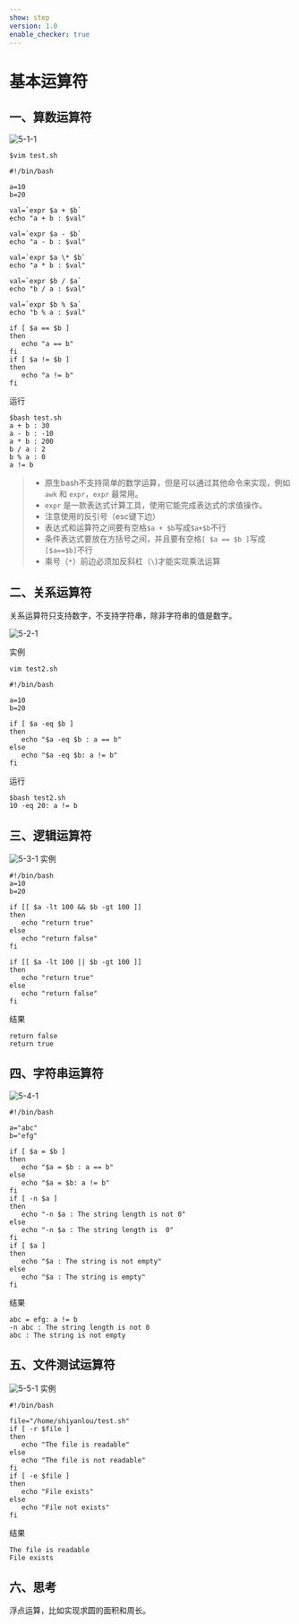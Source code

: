 ```yaml
---
show: step
version: 1.0
enable_checker: true
---
```


# 基本运算符

## 一、算数运算符

![5-1-1](https://i.imgur.com/gUZwaHp.png)
```
$vim test.sh
```
```
#!/bin/bash

a=10
b=20

val=`expr $a + $b`
echo "a + b : $val"

val=`expr $a - $b`
echo "a - b : $val"

val=`expr $a \* $b`
echo "a * b : $val"

val=`expr $b / $a`
echo "b / a : $val"

val=`expr $b % $a`
echo "b % a : $val"

if [ $a == $b ]
then
   echo "a == b"
fi
if [ $a != $b ]
then
   echo "a != b"
fi
```
运行
```
$bash test.sh
a + b : 30
a - b : -10
a * b : 200
b / a : 2
b % a : 0
a != b
```
> - 原生bash不支持简单的数学运算，但是可以通过其他命令来实现，例如 `awk` 和 `expr`，`expr` 最常用。
> - `expr` 是一款表达式计算工具，使用它能完成表达式的求值操作。
> - 注意使用的反引号（esc键下边）
> - 表达式和运算符之间要有空格`$a + $b`写成`$a+$b`不行
> - 条件表达式要放在方括号之间，并且要有空格`[ $a == $b ]`写成`[$a==$b]`不行
> - 乘号（`*`）前边必须加反斜杠（`\`)才能实现乘法运算

## 二、关系运算符

关系运算符只支持数字，不支持字符串，除非字符串的值是数字。

![5-2-1](https://doc.shiyanlou.com/document-uid8797labid3561timestamp1515060667825.png/wm)

实例
```
vim test2.sh
```
```
#!/bin/bash

a=10
b=20

if [ $a -eq $b ]
then
   echo "$a -eq $b : a == b"
else
   echo "$a -eq $b: a != b"
fi
```
运行
```
$bash test2.sh
10 -eq 20: a != b
```
## 三、逻辑运算符
![5-3-1](https://i.imgur.com/rZHrhOS.png)
实例
```
#!/bin/bash
a=10
b=20

if [[ $a -lt 100 && $b -gt 100 ]]
then
   echo "return true"
else
   echo "return false"
fi

if [[ $a -lt 100 || $b -gt 100 ]]
then
   echo "return true"
else
   echo "return false"
fi
```
结果
```
return false
return true
```
## 四、字符串运算符
![5-4-1](https://doc.shiyanlou.com/document-uid8797labid3561timestamp1515060759527.png/wm)
```
#!/bin/bash

a="abc"
b="efg"

if [ $a = $b ]
then
   echo "$a = $b : a == b"
else
   echo "$a = $b: a != b"
fi
if [ -n $a ]
then
   echo "-n $a : The string length is not 0"
else
   echo "-n $a : The string length is  0"
fi
if [ $a ]
then
   echo "$a : The string is not empty"
else
   echo "$a : The string is empty"
fi
```
结果
```
abc = efg: a != b
-n abc : The string length is not 0
abc : The string is not empty
```
## 五、文件测试运算符
![5-5-1](https://i.imgur.com/qrNuq0X.png)
实例
```
#!/bin/bash

file="/home/shiyanlou/test.sh"
if [ -r $file ]
then
   echo "The file is readable"
else
   echo "The file is not readable"
fi
if [ -e $file ]
then
   echo "File exists"
else
   echo "File not exists"
fi
```
结果
```
The file is readable
File exists
```

## 六、思考
浮点运算，比如实现求圆的面积和周长。